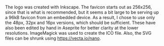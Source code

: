 The logo was created with Inkscape.  The favicon starts out as 256x256, since that is what is recommended, but it seems a bit large to be serving up a 96kB favicon from an embedded device.  As a result, I chose to use only the 48px, 32px and 16px versions, which should be sufficient.  These have also been edited by hand in Aseprite for better clarity at the lower resolutions.  ImageMagick was used to create the ICO file.
Also, the SVG files can be shrunk using https://vecta.io/nano.